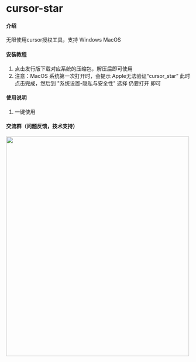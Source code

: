 # cursor-star

#### 介绍
无限使用cursor授权工具，支持 Windows MacOS

#### 安装教程

1.  点击发行版下载对应系统的压缩包，解压后即可使用
2.  注意：MacOS 系统第一次打开时，会提示 Apple无法验证“cursor_star”
    此时点击完成，然后到 "系统设置-隐私与安全性" 选择 仍要打开 即可

#### 使用说明

1.  一键使用

#### 交流群（问题反馈，技术支持）
<img src="https://github.com/user-attachments/assets/61fd695f-bbcf-4841-a414-2478602c9270" width="500" height="600">



